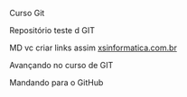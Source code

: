 Curso Git

Repositório teste d GIT

MD vc criar links assim [xsinformatica.com.br](https://xsinformatica.com.br)

Avançando no curso de GIT

Mandando para o GitHub